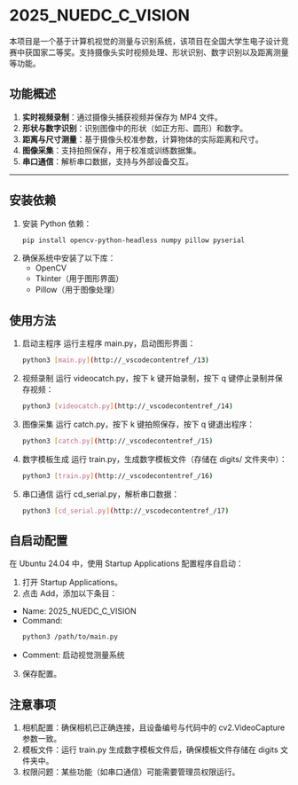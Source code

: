 # 2025_NUEDC_C_VISION

本项目是一个基于计算机视觉的测量与识别系统，该项目在全国大学生电子设计竞赛中获国家二等奖。支持摄像头实时视频处理、形状识别、数字识别以及距离测量等功能。

## 功能概述

1. **实时视频录制**：通过摄像头捕获视频并保存为 MP4 文件。
2. **形状与数字识别**：识别图像中的形状（如正方形、圆形）和数字。
3. **距离与尺寸测量**：基于摄像头校准参数，计算物体的实际距离和尺寸。
4. **图像采集**：支持拍照保存，用于校准或训练数据集。
5. **串口通信**：解析串口数据，支持与外部设备交互。

---

## 安装依赖

1. 安装 Python 依赖：
    ```bash
    pip install opencv-python-headless numpy pillow pyserial
    ```
2. 确保系统中安装了以下库：
    - OpenCV
    - Tkinter（用于图形界面）
    - Pillow（用于图像处理）

## 使用方法
1. 启动主程序
运行主程序 main.py，启动图形界面：
    ``` bash
    python3 [main.py](http://_vscodecontentref_/13)
    ```

2. 视频录制
运行 videocatch.py，按下 k 键开始录制，按下 q 键停止录制并保存视频：
    ``` bash
    python3 [videocatch.py](http://_vscodecontentref_/14)
    ```

3. 图像采集
运行 catch.py，按下 k 键拍照保存，按下 q 键退出程序：
    ``` bash
    python3 [catch.py](http://_vscodecontentref_/15)
    ```

4. 数字模板生成
运行 train.py，生成数字模板文件（存储在 digits/ 文件夹中）：
    ``` bash
    python3 [train.py](http://_vscodecontentref_/16)
    ```

5. 串口通信
运行 cd_serial.py，解析串口数据：
    ``` bash
    python3 [cd_serial.py](http://_vscodecontentref_/17)
    ```

## 自启动配置
在 Ubuntu 24.04 中，使用 Startup Applications 配置程序自启动：

1. 打开 Startup Applications。
2. 点击 Add，添加以下条目：
- Name: 2025_NUEDC_C_VISION
- Command:
    ``` bash
    python3 /path/to/main.py
    ```
- Comment: 启动视觉测量系统
3. 保存配置。

## 注意事项
1. 相机配置：确保相机已正确连接，且设备编号与代码中的 cv2.VideoCapture 参数一致。
2. 模板文件：运行 train.py 生成数字模板文件后，确保模板文件存储在 digits 文件夹中。
3. 权限问题：某些功能（如串口通信）可能需要管理员权限运行。